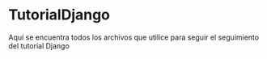 # TutorialDjango
Aquí se encuentra todos los archivos que utilice para seguir el seguimiento del tutorial Django
